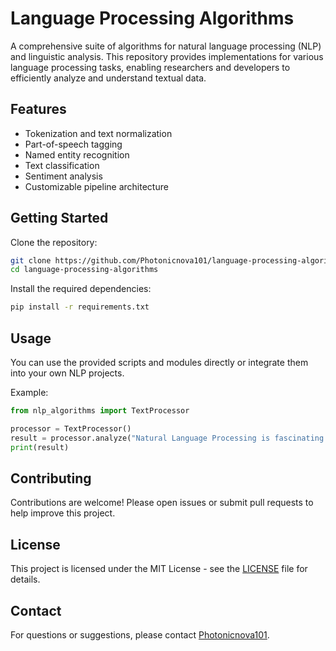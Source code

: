 # Language Processing Algorithms

A comprehensive suite of algorithms for natural language processing (NLP) and linguistic analysis. This repository provides implementations for various language processing tasks, enabling researchers and developers to efficiently analyze and understand textual data.

## Features

- Tokenization and text normalization
- Part-of-speech tagging
- Named entity recognition
- Text classification
- Sentiment analysis
- Customizable pipeline architecture

## Getting Started

Clone the repository:

```bash
git clone https://github.com/Photonicnova101/language-processing-algorithms.git
cd language-processing-algorithms
```

Install the required dependencies:

```bash
pip install -r requirements.txt
```

## Usage

You can use the provided scripts and modules directly or integrate them into your own NLP projects.

Example:

```python
from nlp_algorithms import TextProcessor

processor = TextProcessor()
result = processor.analyze("Natural Language Processing is fascinating!")
print(result)
```

## Contributing

Contributions are welcome! Please open issues or submit pull requests to help improve this project.

## License

This project is licensed under the MIT License - see the [LICENSE](LICENSE) file for details.

## Contact

For questions or suggestions, please contact [Photonicnova101](mailto:your.email@example.com).
